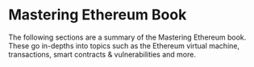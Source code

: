 # Mastering Ethereum Book

The following sections are a summary of the Mastering Ethereum book. These go in-depths into topics such as the Ethereum virtual machine, transactions, smart contracts & vulnerabilities and more.
